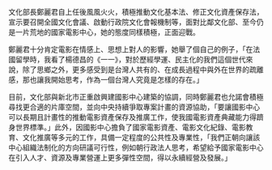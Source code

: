 ﻿文化部長鄭麗君自上任後風風火火，積極推動文化基本法、修正文化資產保存法，宣示要召開全國文化會議、啟動行政院文化會報機制等，面對比鄰文化部、至今仍是一片荒地的國家電影中心，她的態度同樣積極，正面迎戰。

鄭麗君十分肯定電影在情感上、思想上對人的影響，她舉了個自己的例子，「在法國留學時，我看了楊德昌的《一一》，對於歷經學運、民主化的我們這個世代來說，除了思鄉之外，更多感受到是台灣人共有的、在成長過程中與外在世界的疏離感，那也讓我開始思考，作為一個台灣人究竟是怎樣的存在。」

目前，文化部與新北市正重啟興建國影中心建築的協調，同時鄭麗君也允諾會積極尋找更合適的片庫空間，並向中央持續爭取專案計畫的資源協助，「要讓國影中心可以長期且計畫性的推動電影資產保存及推廣工作，使我國電影資產典藏能力得躋身世界標準。」此外，因國影中心擔負了國家電影資產、電影文化紀錄、電影教育、文化推廣等多元的工作，具備一定程度的公共性及專業性，「我們正朝向讓該中心組織法制化的方向研議可行性，例如朝行政法人思考，希望給予國家電影中心在引入人才、資源及專業營運上更多彈性空間，得以永續經營及發展。」